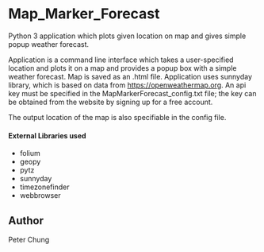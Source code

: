 # Map_Marker_Forecast
Python 3 application which plots given location on map and gives simple popup weather forecast.

Application is a command line interface which takes a user-specified location and plots it on a map and provides a popup box with a simple weather forecast.  Map is saved as an .html file.  Application uses sunnyday library, which is based on data from https://openweathermap.org.  An api key must be specified in the MapMarkerForecast_config.txt file; the key can be obtained from the website by signing up for a free account.

The output location of the map is also specifiable in the config file.

#### External Libraries used
- folium
- geopy
- pytz
- sunnyday
- timezonefinder
- webbrowser


## Author
Peter Chung
